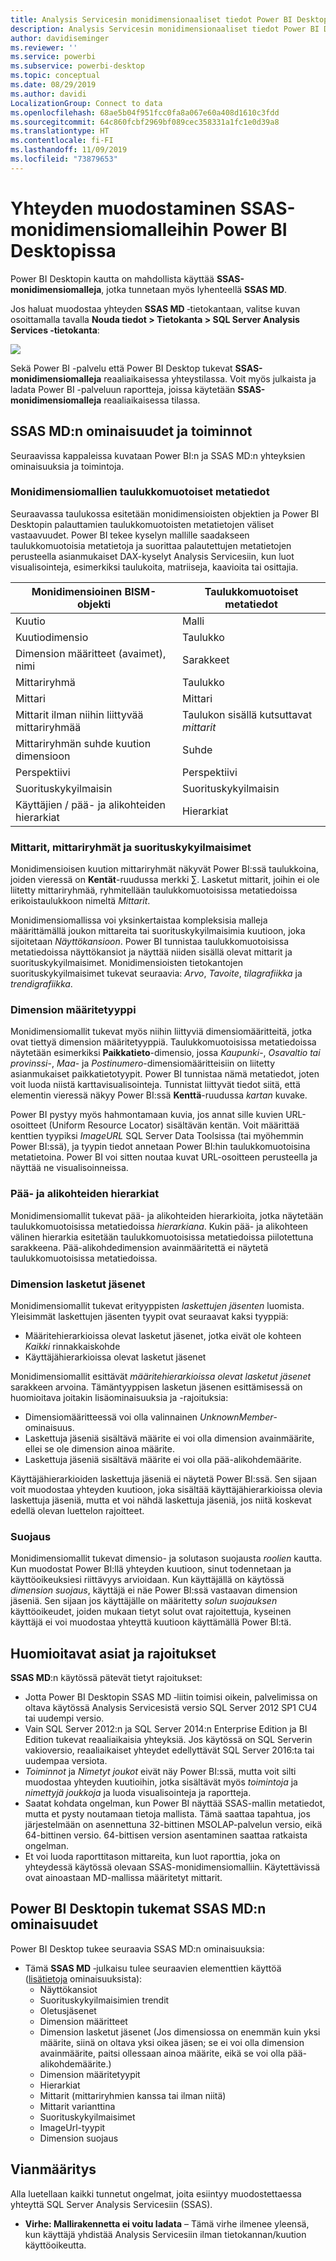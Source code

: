 ```yaml
---
title: Analysis Servicesin monidimensionaaliset tiedot Power BI Desktopissa
description: Analysis Servicesin monidimensionaaliset tiedot Power BI Desktopissa
author: davidiseminger
ms.reviewer: ''
ms.service: powerbi
ms.subservice: powerbi-desktop
ms.topic: conceptual
ms.date: 08/29/2019
ms.author: davidi
LocalizationGroup: Connect to data
ms.openlocfilehash: 68ae5b04f951fcc0fa8a067e60a408d1610c3fdd
ms.sourcegitcommit: 64c860fcbf2969bf089cec358331a1fc1e0d39a8
ms.translationtype: HT
ms.contentlocale: fi-FI
ms.lasthandoff: 11/09/2019
ms.locfileid: "73879653"
---
```

# <a name="connect-to-ssas-multidimensional-models-in-power-bi-desktop"></a>Yhteyden muodostaminen SSAS-monidimensiomalleihin Power BI Desktopissa
Power BI Desktopin kautta on mahdollista käyttää **SSAS-monidimensiomalleja**, jotka tunnetaan myös lyhenteellä **SSAS MD**.

Jos haluat muodostaa yhteyden **SSAS MD** ‑tietokantaan, valitse kuvan osoittamalla tavalla **Nouda tiedot &gt; Tietokanta &gt; SQL Server Analysis Services ‑tietokanta**:

![](media/desktop-ssas-multidimensional/ssas-multidimensional-2.png)

Sekä Power BI -palvelu että Power BI Desktop tukevat **SSAS-monidimensiomalleja** reaaliaikaisessa yhteystilassa. Voit myös julkaista ja ladata Power BI -palveluun raportteja, joissa käytetään **SSAS-monidimensiomalleja** reaaliaikaisessa tilassa.

## <a name="capabilities-and-features-of-ssas-md"></a>SSAS MD:n ominaisuudet ja toiminnot
Seuraavissa kappaleissa kuvataan Power BI:n ja SSAS MD:n yhteyksien ominaisuuksia ja toimintoja.

### <a name="tabular-metadata-of-multidimensional-models"></a>Monidimensiomallien taulukkomuotoiset metatiedot
Seuraavassa taulukossa esitetään monidimensioisten objektien ja Power BI Desktopin palauttamien taulukkomuotoisten metatietojen väliset vastaavuudet. Power BI tekee kyselyn mallille saadakseen taulukkomuotoisia metatietoja ja suorittaa palautettujen metatietojen perusteella asianmukaiset DAX-kyselyt Analysis Servicesiin, kun luot visualisointeja, esimerkiksi taulukoita, matriiseja, kaavioita tai osittajia.

| Monidimensioinen BISM-objekti | Taulukkomuotoiset metatiedot |
| --- | --- |
| Kuutio |Malli |
| Kuutiodimensio |Taulukko |
| Dimension määritteet (avaimet), nimi |Sarakkeet |
| Mittariryhmä |Taulukko |
| Mittari |Mittari |
| Mittarit ilman niihin liittyvää mittariryhmää |Taulukon sisällä kutsuttavat *mittarit* |
| Mittariryhmän suhde kuution dimensioon |Suhde |
| Perspektiivi |Perspektiivi |
| Suorituskykyilmaisin |Suorituskykyilmaisin |
| Käyttäjien / pää- ja alikohteiden hierarkiat |Hierarkiat |

### <a name="measures-measure-groups-and-kpis"></a>Mittarit, mittariryhmät ja suorituskykyilmaisimet
Monidimensioisen kuution mittariryhmät näkyvät Power BI:ssä taulukkoina, joiden vieressä on **Kentät**-ruudussa merkki ∑. Lasketut mittarit, joihin ei ole liitetty mittariryhmää, ryhmitellään taulukkomuotoisissa metatiedoissa erikoistaulukkoon nimeltä *Mittarit*.

Monidimensiomallissa voi yksinkertaistaa kompleksisia malleja määrittämällä joukon mittareita tai suorituskykyilmaisimia kuutioon, joka sijoitetaan *Näyttökansioon*. Power BI tunnistaa taulukkomuotoisissa metatiedoissa näyttökansiot ja näyttää niiden sisällä olevat mittarit ja suorituskykyilmaisimet. Monidimensioisten tietokantojen suorituskykyilmaisimet tukevat seuraavia: *Arvo*, *Tavoite*, *tilagrafiikka* ja *trendigrafiikka*.

### <a name="dimension-attribute-type"></a>Dimension määritetyyppi
Monidimensiomallit tukevat myös niihin liittyviä dimensiomääritteitä, jotka ovat tiettyä dimension määritetyyppiä. Taulukkomuotoisissa metatiedoissa näytetään esimerkiksi **Paikkatieto**-dimensio, jossa *Kaupunki*-, *Osavaltio tai provinssi*-, *Maa*- ja *Postinumero*-dimensiomääritteisiin on liitetty asianmukaiset paikkatietotyypit. Power BI tunnistaa nämä metatiedot, joten voit luoda niistä karttavisualisointeja. Tunnistat liittyvät tiedot siitä, että elementin vieressä näkyy Power BI:ssä **Kenttä**-ruudussa *kartan* kuvake.

Power BI pystyy myös hahmontamaan kuvia, jos annat sille kuvien URL-osoitteet (Uniform Resource Locator) sisältävän kentän. Voit määrittää kenttien tyypiksi *ImageURL* SQL Server Data Toolsissa (tai myöhemmin Power BI:ssä), ja tyypin tiedot annetaan Power BI:hin taulukkomuotoisina metatietoina. Power BI voi sitten noutaa kuvat URL-osoitteen perusteella ja näyttää ne visualisoinneissa.

### <a name="parent-child-hierarchies"></a>Pää- ja alikohteiden hierarkiat
Monidimensiomallit tukevat pää- ja alikohteiden hierarkioita, jotka näytetään taulukkomuotoisissa metatiedoissa *hierarkiana*. Kukin pää- ja alikohteen välinen hierarkia esitetään taulukkomuotoisissa metatiedoissa piilotettuna sarakkeena. Pää-alikohdedimension avainmääritettä ei näytetä taulukkomuotoisissa metatiedoissa.

### <a name="dimension-calculated-members"></a>Dimension lasketut jäsenet
Monidimensiomallit tukevat erityyppisten *laskettujen jäsenten* luomista. Yleisimmät laskettujen jäsenten tyypit ovat seuraavat kaksi tyyppiä:

* Määritehierarkioissa olevat lasketut jäsenet, jotka eivät ole kohteen *Kaikki* rinnakkaiskohde
* Käyttäjähierarkioissa olevat lasketut jäsenet

Monidimensiomallit esittävät *määritehierarkioissa olevat lasketut jäsenet* sarakkeen arvoina. Tämäntyyppisen lasketun jäsenen esittämisessä on huomioitava joitakin lisäominaisuuksia ja -rajoituksia:

* Dimensiomääritteessä voi olla valinnainen *UnknownMember*-ominaisuus.
* Laskettuja jäseniä sisältävä määrite ei voi olla dimension avainmäärite, ellei se ole dimension ainoa määrite.
* Laskettuja jäseniä sisältävä määrite ei voi olla pää-alikohdemäärite.

Käyttäjähierarkioiden laskettuja jäseniä ei näytetä Power BI:ssä. Sen sijaan voit muodostaa yhteyden kuutioon, joka sisältää käyttäjähierarkioissa olevia laskettuja jäseniä, mutta et voi nähdä laskettuja jäseniä, jos niitä koskevat edellä olevan luettelon rajoitteet.

### <a name="security"></a>Suojaus
Monidimensiomallit tukevat dimensio- ja solutason suojausta *roolien* kautta. Kun muodostat Power BI:llä yhteyden kuutioon, sinut todennetaan ja käyttöoikeuksiesi riittävyys arvioidaan. Kun käyttäjällä on käytössä *dimension suojaus*, käyttäjä ei näe Power BI:ssä vastaavan dimension jäseniä. Sen sijaan jos käyttäjälle on määritetty *solun suojauksen* käyttöoikeudet, joiden mukaan tietyt solut ovat rajoitettuja, kyseinen käyttäjä ei voi muodostaa yhteyttä kuutioon käyttämällä Power BI:tä.

## <a name="considerations-and-limitations"></a>Huomioitavat asiat ja rajoitukset
**SSAS MD**:n käytössä pätevät tietyt rajoitukset:

* Jotta Power BI Desktopin SSAS MD ‑liitin toimisi oikein, palvelimissa on oltava käytössä Analysis Servicesistä versio SQL Server 2012 SP1 CU4 tai uudempi versio.
* Vain SQL Server 2012:n ja SQL Server 2014:n Enterprise Edition ja BI Edition tukevat reaaliaikaisia yhteyksiä. Jos käytössä on SQL Serverin vakioversio, reaaliaikaiset yhteydet edellyttävät SQL Server 2016:ta tai uudempaa versiota.
* *Toiminnot* ja *Nimetyt joukot* eivät näy Power BI:ssä, mutta voit silti muodostaa yhteyden kuutioihin, jotka sisältävät myös *toimintoja* ja *nimettyjä joukkoja* ja luoda visualisointeja ja raportteja.
* Saatat kohdata ongelman, kun Power BI näyttää SSAS-mallin metatiedot, mutta et pysty noutamaan tietoja mallista. Tämä saattaa tapahtua, jos järjestelmään on asennettuna 32-bittinen MSOLAP-palvelun versio, eikä 64-bittinen versio. 64-bittisen version asentaminen saattaa ratkaista ongelman.
* Et voi luoda raporttitason mittareita, kun luot raporttia, joka on yhteydessä käytössä olevaan SSAS-monidimensiomalliin. Käytettävissä ovat ainoastaan MD-mallissa määritetyt mittarit.

## <a name="supported-features-of-ssas-md-in-power-bi-desktop"></a>Power BI Desktopin tukemat SSAS MD:n ominaisuudet
Power BI Desktop tukee seuraavia SSAS MD:n ominaisuuksia:

* Tämä **SSAS MD** ‑julkaisu tulee seuraavien elementtien käyttöä ([lisätietoja](https://docs.microsoft.com/sql/analysis-services/multidimensional-models/understanding-power-view-for-multidimensional-models?view=sql-server-2014) ominaisuuksista):
  * Näyttökansiot
  * Suorituskykyilmaisimien trendit
  * Oletusjäsenet
  * Dimension määritteet
  * Dimension lasketut jäsenet (Jos dimensiossa on enemmän kuin yksi määrite, siinä on oltava yksi oikea jäsen; se ei voi olla dimension avainmäärite, paitsi ollessaan ainoa määrite, eikä se voi olla pää-alikohdemäärite.)
  * Dimension määritetyypit
  * Hierarkiat
  * Mittarit (mittariryhmien kanssa tai ilman niitä)
  * Mittarit varianttina
  * Suorituskykyilmaisimet
  * ImageUrl-tyypit
  * Dimension suojaus

## <a name="troubleshooting"></a>Vianmääritys 
Alla luetellaan kaikki tunnetut ongelmat, joita esiintyy muodostettaessa yhteyttä SQL Server Analysis Servicesiin (SSAS). 

* **Virhe: Mallirakennetta ei voitu ladata** – Tämä virhe ilmenee yleensä, kun käyttäjä yhdistää Analysis Servicesiin ilman tietokannan/kuution käyttöoikeutta.
